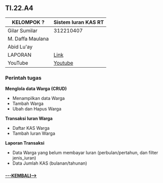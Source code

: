 ## TI.22.A4

| KELOMPOK ? | Sistem Iuran KAS RT                                 |
| --------   | --------------------------------------------------- |
| Gilar Sumilar | 312210407 |
| M. Daffa Maulana |  |
| Abid Lu'ay |  |
| LAPORAN  | [Link]() |
| YouTube  | [Youtube]() |

### Perintah tugas
**Menglola data Warga (CRUD)**
- Menampilkan data Warga
- Tambah Warga
- Ubah dan Hapus Warga

**Transaksi Iuran Warga**
- Daftar KAS Warga
- Tambah Iuran Warga

**Laporan Transaksi**
- Data Warga yang belum membayar Iuran (perbulan/pertahun, dan filter 
jenis_iuran)
- Data Jumlah KAS (bulanan/tahunan)

### 

**[---KEMBALI-->](#TI.22.A4)**


